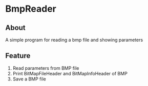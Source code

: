 # BmpReader

## About  
A simple program for reading a bmp file and showing parameters

## Feature
1. Read parameters from BMP file
2. Print BitMapFileHeader and BitMapInfoHeader of BMP
3. Save a BMP file
